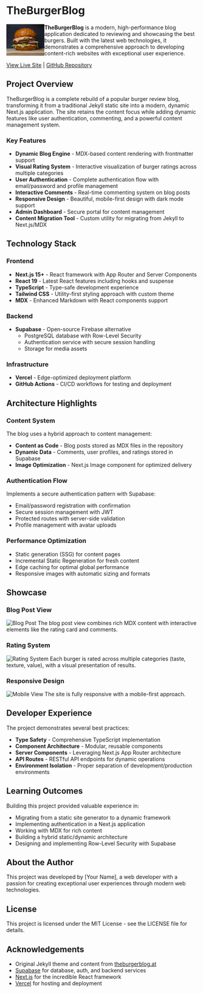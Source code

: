# TheBurgerBlog

<!-- ![TheBurgerBlog](./public/images/burger.jpg) -->
<img align="left" src="./public/images/burger.jpg" width="100"></a>


**TheBurgerBlog** is a modern, high-performance blog application dedicated to reviewing and showcasing the best burgers. Built with the latest web technologies, it demonstrates a comprehensive approach to developing content-rich websites with exceptional user experience.

[View Live Site](https://theburgerblog.at) | [GitHub Repository](#)

## Project Overview

TheBurgerBlog is a complete rebuild of a popular burger review blog, transforming it from a traditional Jekyll static site into a modern, dynamic Next.js application. The site retains the content focus while adding dynamic features like user authentication, commenting, and a powerful content management system.

### Key Features

- **Dynamic Blog Engine** - MDX-based content rendering with frontmatter support
- **Visual Rating System** - Interactive visualization of burger ratings across multiple categories
- **User Authentication** - Complete authentication flow with email/password and profile management
- **Interactive Comments** - Real-time commenting system on blog posts
- **Responsive Design** - Beautiful, mobile-first design with dark mode support
- **Admin Dashboard** - Secure portal for content management
- **Content Migration Tool** - Custom utility for migrating from Jekyll to Next.js/MDX

## Technology Stack

### Frontend
- **Next.js 15+** - React framework with App Router and Server Components
- **React 19** - Latest React features including hooks and suspense
- **TypeScript** - Type-safe development experience
- **Tailwind CSS** - Utility-first styling approach with custom theme
- **MDX** - Enhanced Markdown with React components support

### Backend
- **Supabase** - Open-source Firebase alternative
  - PostgreSQL database with Row-Level Security
  - Authentication service with secure session handling
  - Storage for media assets

### Infrastructure
- **Vercel** - Edge-optimized deployment platform
- **GitHub Actions** - CI/CD workflows for testing and deployment

## Architecture Highlights

### Content System
The blog uses a hybrid approach to content management:
- **Content as Code** - Blog posts stored as MDX files in the repository
- **Dynamic Data** - Comments, user profiles, and ratings stored in Supabase
- **Image Optimization** - Next.js Image component for optimized delivery

### Authentication Flow
Implements a secure authentication pattern with Supabase:
- Email/password registration with confirmation
- Secure session management with JWT
- Protected routes with server-side validation
- Profile management with avatar uploads

### Performance Optimization
- Static generation (SSG) for content pages
- Incremental Static Regeneration for fresh content
- Edge caching for optimal global performance
- Responsive images with automatic sizing and formats

## Showcase

### Blog Post View
![Blog Post](https://example.com/screenshots/post.jpg)
The blog post view combines rich MDX content with interactive elements like the rating card and comments.

### Rating System
![Rating System](https://example.com/screenshots/rating.jpg)
Each burger is rated across multiple categories (taste, texture, value), with a visual presentation of results.

### Responsive Design
![Mobile View](https://example.com/screenshots/mobile.jpg)
The site is fully responsive with a mobile-first approach.

## Developer Experience

The project demonstrates several best practices:
- **Type Safety** - Comprehensive TypeScript implementation
- **Component Architecture** - Modular, reusable components
- **Server Components** - Leveraging Next.js App Router architecture
- **API Routes** - RESTful API endpoints for dynamic operations
- **Environment Isolation** - Proper separation of development/production environments

## Learning Outcomes

Building this project provided valuable experience in:
- Migrating from a static site generator to a dynamic framework
- Implementing authentication in a Next.js application
- Working with MDX for rich content
- Building a hybrid static/dynamic architecture
- Designing and implementing Row-Level Security with Supabase

## About the Author

This project was developed by [Your Name], a web developer with a passion for creating exceptional user experiences through modern web technologies.

## License

This project is licensed under the MIT License - see the LICENSE file for details.

## Acknowledgements

- Original Jekyll theme and content from [theburgerblog.at](https://theburgerblog.at)
- [Supabase](https://supabase.io) for database, auth, and backend services
- [Next.js](https://nextjs.org) for the incredible React framework
- [Vercel](https://vercel.com) for hosting and deployment
